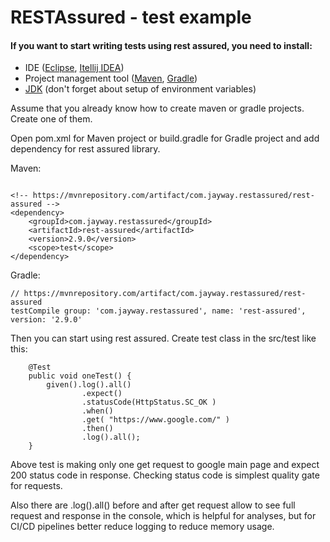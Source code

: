 # RESTAssured - test example

#### If you want to start writing tests using rest assured, you need to install:
- IDE ([Eclipse](https://www.eclipse.org/downloads/packages/), [Itellij IDEA](https://www.jetbrains.com/idea/)) 
- Project management tool ([Maven](https://maven.apache.org/), [Gradle](https://gradle.org/))
- [JDK](https://www.oracle.com/technetwork/java/javase/downloads/index.html) (don't forget about setup of environment variables)

Assume that you already know how to create maven or gradle projects. 
Create one of them.

Open pom.xml for Maven project or build.gradle for Gradle project and add dependency for rest assured library.

Maven:
```

<!-- https://mvnrepository.com/artifact/com.jayway.restassured/rest-assured -->
<dependency>
    <groupId>com.jayway.restassured</groupId>
    <artifactId>rest-assured</artifactId>
    <version>2.9.0</version>
    <scope>test</scope>
</dependency>
```

Gradle:

```
// https://mvnrepository.com/artifact/com.jayway.restassured/rest-assured
testCompile group: 'com.jayway.restassured', name: 'rest-assured', version: '2.9.0'
```

Then you can start using rest assured. Create test class in the src/test like this:

```
    @Test    
    public void oneTest() {
        given().log().all()
                .expect()
                .statusCode(HttpStatus.SC_OK )
                .when()
                .get( "https://www.google.com/" )
                .then()
                .log().all();
    }
```

Above test is making only one get request to google main page and expect 200 status code in response. Checking status code is simplest quality gate for requests. 

Also there are .log().all() before and after get request allow to see full request and response in the console, which is helpful for analyses, but for CI/CD pipelines better reduce logging to reduce memory usage.
